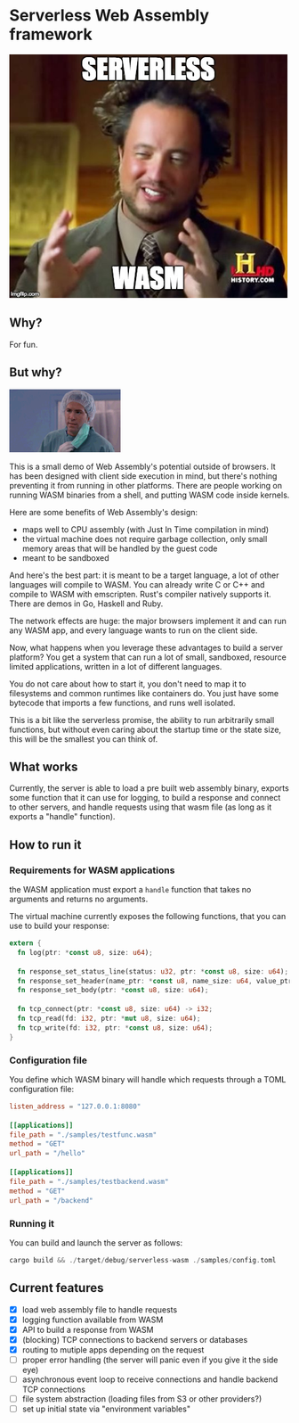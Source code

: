 # Serverless Web Assembly framework

![Serverless WASM](https://raw.githubusercontent.com/geal/serverless-wasm/master/assets/serverless-wasm.jpg)

## Why?

For fun.

## But why?

![but why?](https://raw.githubusercontent.com/geal/serverless-wasm/master/assets/butwhy.gif)

This is a small demo of Web Assembly's potential outside of browsers.
It has been designed with client side execution in mind, but there's
nothing preventing it from running in other platforms.
There are people working on running WASM binaries from a shell, and
putting WASM code inside kernels.

Here are some benefits of Web Assembly's design:

- maps well to CPU assembly (with Just In Time compilation in mind)
- the virtual machine does not require garbage collection, only small memory areas
that will be handled by the guest code
- meant to be sandboxed

And here's the best part: it is meant to be a target language, a lot of other
languages will compile to WASM. You can already write C or C++ and compile
to WASM with emscripten. Rust's compiler natively supports it. There are demos
in Go, Haskell and Ruby.

The network effects are huge: the major browsers implement it and can run any
WASM app, and every language wants to run on the client side.

Now, what happens when you leverage these advantages to build a server platform?
You get a system that can run a lot of small, sandboxed, resource limited
applications, written in a lot of different languages.

You do not care about how to start it, you don't need to map it to filesystems
and common runtimes like containers do. You just have some bytecode that imports
a few functions, and runs well isolated.

This is a bit like the serverless promise, the ability to run arbitrarily small
functions, but without even caring about the startup time or the state size,
this will be the smallest you can think of.

## What works

Currently, the server is able to load a pre built web assembly binary, exports
some function that it can use for logging, to build a response and connect to
other servers, and handle requests using that wasm file (as long as it exports
a "handle" function).

## How to run it

### Requirements for WASM applications

the WASM application must export a `handle` function that takes no arguments and
returns no arguments.

The virtual machine currently exposes the following functions, that you can use
to build your response:

```rust
extern {
  fn log(ptr: *const u8, size: u64);

  fn response_set_status_line(status: u32, ptr: *const u8, size: u64);
  fn response_set_header(name_ptr: *const u8, name_size: u64, value_ptr: *const u8, value_size: u64);
  fn response_set_body(ptr: *const u8, size: u64);

  fn tcp_connect(ptr: *const u8, size: u64) -> i32;
  fn tcp_read(fd: i32, ptr: *mut u8, size: u64);
  fn tcp_write(fd: i32, ptr: *const u8, size: u64);
}
```

### Configuration file

You define which WASM binary will handle which requests through a TOML configuration
file:

```toml
listen_address = "127.0.0.1:8080"

[[applications]]
file_path = "./samples/testfunc.wasm"
method = "GET"
url_path = "/hello"

[[applications]]
file_path = "./samples/testbackend.wasm"
method = "GET"
url_path = "/backend"
```

### Running it

You can build and launch the server as follows:

```rust
cargo build && ./target/debug/serverless-wasm ./samples/config.toml
```




## Current features

- [x] load web assembly file to handle requests
- [x] logging function available from WASM
- [x] API to build a response from WASM
- [x] (blocking) TCP connections to backend servers or databases
- [x] routing to mutiple apps depending on the request
- [ ] proper error handling (the server will panic even if you give it the side eye)
- [ ] asynchronous event loop to receive connections and handle backend TCP connections
- [ ] file system abstraction (loading files from S3 or other providers?)
- [ ] set up initial state via "environment variables"
